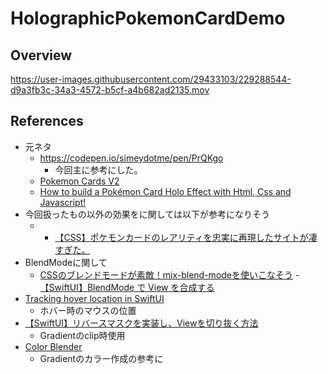# HolographicPokemonCardDemo
## Overview

https://user-images.githubusercontent.com/29433103/229288544-d9a3fb3c-34a3-4572-b5cf-a4b682ad2135.mov

## References

- 元ネタ
    - https://codepen.io/simeydotme/pen/PrQKgo
      - 今回主に参考にした。
    - [Pokemon Cards V2](https://deck-24abcd.netlify.app/?ref=sidebar)
    - [How to build a Pokémon Card Holo Effect with Html, Css and Javascript\!](https://www.youtube.com/watch?v=5yDKxhO2-Ps)
- 今回扱ったもの以外の効果をに関しては以下が参考になりそう
  - - [【CSS】ポケモンカードのレアリティを忠実に再現したサイトが凄すぎた。](https://qiita.com/degudegu2510/items/81526a0c48a76d7ec793)
- BlendModeに関して
  - [CSSのブレンドモードが素敵！mix\-blend\-modeを使いこなそう](https://ics.media/entry/7258/)
  -[【SwiftUI】BlendMode で View を合成する](https://qiita.com/takehito-koshimizu/items/3aef4fd73245b1f4d4a6)
- [Tracking hover location in SwiftUI](https://nilcoalescing.com/blog/TrackingHoverLocationInSwiftUI/)
  - ホバー時のマウスの位置
- [【SwiftUI】リバースマスクを実装し、Viewを切り抜く方法](https://dev.classmethod.jp/articles/swiftui-reverse-mask/)
  - Gradientのclip時使用
- [Color Blender](https://meyerweb.com/eric/tools/color-blend/#DDCCAA:FFAACC:3:hex)
  - Gradientのカラー作成の参考に
